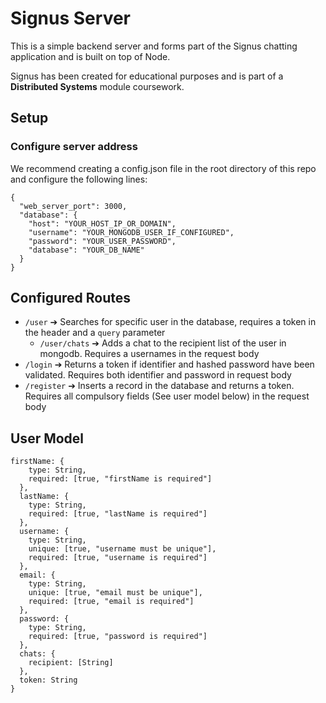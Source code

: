 # Signus Server

This is a simple backend server and forms part of the Signus chatting application and is built on top of Node.

Signus has been created for educational purposes and is part of a **Distributed Systems** module coursework.

## Setup

### Configure server address

We recommend creating a config.json file in the root directory of this repo and configure the following lines:

```
{
  "web_server_port": 3000,
  "database": {
    "host": "YOUR_HOST_IP_OR_DOMAIN",
    "username": "YOUR_MONGODB_USER_IF_CONFIGURED",
    "password": "YOUR_USER_PASSWORD",
    "database": "YOUR_DB_NAME"
  }
}
```

## Configured Routes

- `/user` ➔ Searches for specific user in the database, requires a token in the header and a `query` parameter
  - `/user/chats` ➔ Adds a chat to the recipient list of the user in mongodb. Requires a usernames in the request body
- `/login` ➔ Returns a token if identifier and hashed password have been validated. Requires both identifier and password in request body
- `/register` ➔ Inserts a record in the database and returns a token. Requires all compulsory fields (See user model below) in the request body

## User Model

```
firstName: {
    type: String,
    required: [true, "firstName is required"]
  },
  lastName: {
    type: String,
    required: [true, "lastName is required"]
  },
  username: {
    type: String,
    unique: [true, "username must be unique"],
    required: [true, "username is required"]
  },
  email: {
    type: String,
    unique: [true, "email must be unique"],
    required: [true, "email is required"]
  },
  password: {
    type: String,
    required: [true, "password is required"]
  },
  chats: {
    recipient: [String]
  },
  token: String
}
```
